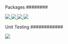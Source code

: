 Packages
########

<a href="https://bytepackager.com">
  <img src="https://bytepackager.com/badge/sM_zmrFPSM-a-DTAWTFXSWwJ0NM/status.svg"/>
</a>

<a href="https://bytepackager.com">
  <img src="https://bytepackager.com/badge/4T4uNvEvJtmCD52KAOQwgiIZjGI/status.svg"/>
</a>

<a href="https://bytepackager.com">
  <img src="https://bytepackager.com/badge/DlPBg2bCNI4PwvJD5GrWK2OUZf8/status.svg"/>
</a>

<a href="https://bytepackager.com">
  <img src="https://bytepackager.com/badge/wIHJLSUjDKLFerKmE-hz0UkKfCk/status.svg"/>
</a>


Unit Testing
############

<a href="https://travis-ci.org/dlasalle/wildriver">
  <img src="https://travis-ci.org/dlasalle/wildriver.svg?branch=master"/>
</a>
